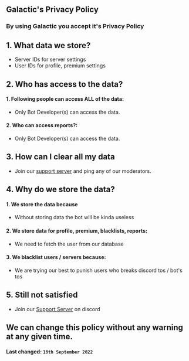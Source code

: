 ## **Galactic's Privacy Policy**
### By using Galactic you accept it's Privacy Policy

## 1. What data we store?

 - Server IDs for server settings
 - User IDs for profile, premium settings

## 2. Who has access to the data?

 #### 1. Following people can access ALL of the data:
 - Only Bot Developer(s) can access the data.


#### 2. Who can access reports?:
- Only Bot Developer(s) can access the data.

## 3. How can I clear all my data 

- Join our [support server]() and ping any of our moderators.


## 4. Why do we store the data?

#### 1. We store the data because
- Without storing data the bot will be kinda useless

#### 2. We store data for profile, premium, blacklists, reports:
- We need to fetch the user from our database

#### 3. We blacklist users / servers because:
- We are trying our best to punish users who breaks discord tos / bot's tos


## 5. Still not satisfied

- Join our [Support Server](https://discord.gg/ynpEtVhjgV) on discord


##  We can change this policy without any warning at any given time.
#### **Last changed:**  `18th September 2022`
